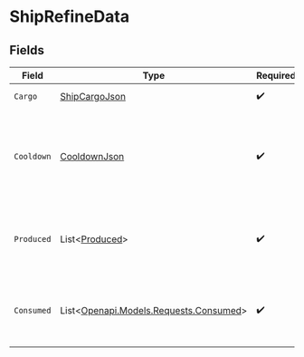 # ShipRefineData


## Fields

| Field                                                                          | Type                                                                           | Required                                                                       | Description                                                                    |
| ------------------------------------------------------------------------------ | ------------------------------------------------------------------------------ | ------------------------------------------------------------------------------ | ------------------------------------------------------------------------------ |
| `Cargo`                                                                        | [ShipCargoJson](../../Models/Components/ShipCargoJson.md)                      | :heavy_check_mark:                                                             | Ship cargo details.                                                            |
| `Cooldown`                                                                     | [CooldownJson](../../Models/Components/CooldownJson.md)                        | :heavy_check_mark:                                                             | A cooldown is a period of time in which a ship cannot perform certain actions. |
| `Produced`                                                                     | List<[Produced](../../Models/Requests/Produced.md)>                            | :heavy_check_mark:                                                             | Goods that were produced by this refining process.                             |
| `Consumed`                                                                     | List<[Openapi.Models.Requests.Consumed](../../Models/Requests/Consumed.md)>    | :heavy_check_mark:                                                             | Goods that were consumed during this refining process.                         |